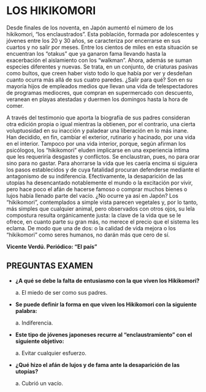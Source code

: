 # LOS HIKIKOMORI

Desde finales de los noventa, en Japón aumentó el número de los hikikomori, “los enclaustrados”. Esta población, formada por adolescentes y jóvenes entre los 20 y 30 años, se caracteriza por encerrarse en sus cuartos y no salir por meses. Entre los cientos de miles en esta situación se encuentran los “otakus” que ya ganaron fama llevando hasta la exacerbación el aislamiento con los “walkman”. Ahora, además se suman especies diferentes y nuevas. Se trata, en un conjunto, de criaturas pasivas como bultos, que creen haber visto todo lo que había por ver y desdeñan cuanto ocurra más allá de sus cuatro paredes. ¿Salir para qué? Son en su mayoría hijos de empleados medios que llevan una vida de telespectadores de programas mediocres, que compran en supermercado con descuento, veranean en playas atestadas y duermen los domingos hasta la hora de comer.

A través del testimonio que aporta la biografía de sus padres consideran otra edición propia o igual mientras la obtienen, por el contrario, una cierta voluptuosidad en su inacción y paladear una liberación en lo más inane. Han decidido, en fin, cambiar el exterior, rutinario y hacinado, por una vida en el interior. Tampoco por una vida interior, porque, según afirman los psicólogos, los “hikikomori” eluden implicarse en una experiencia íntima que les requeriría desgastes y conflictos. Se enclaustran, pues, no para orar sino para no gastar. Para ahorrarse la vida que les caería encima si siguiera los pasos establecidos y de cuya fatalidad procuran defenderse mediante el antagonismo de su indiferencia. Efectivamente, la desaparición de las utopías ha desencantado notablemente el mundo o la excitación por vivir, pero hace poco el afán de hacerse famoso o comprar muchos bienes o lujos había llenado parte del vacío. ¿No ocurre ya así en Japón? Los “hikikomori”, contemplados a simple vista parecen vegetales y, por lo tanto, más simples que cualquier animal, pero observados con otros ojos, su lela compostura resulta orgánicamente justa: la clave de la vida que se le ofrece, en cuanto parte su gran más, no merece el precio que el sistema les eclama. De modo que una de dos: o la calidad de vida mejora o los “hikikomori” como seres humanos, no darán más que cero de sí.

**Vicente Verdú. Periódico: “El país”**

## PREGUNTAS EXAMEN

- **¿A qué se debe la falta de entusiasmo con la que viven los Hikikomori?**

  a. El miedo de ser como sus padres.

- **Se puede definir la forma en que viven los Hikikomori con la siguiente palabra:**

  a. Indiferencia.

- **Este tipo de jóvenes japoneses recurre al “enclaustramiento” con el siguiente objetivo:**

  a. Evitar cualquier esfuerzo.

- **¿Qué hizo el afán de lujos y de fama ante la desaparición de las utopías?**

  a. Cubrió un vacío.
